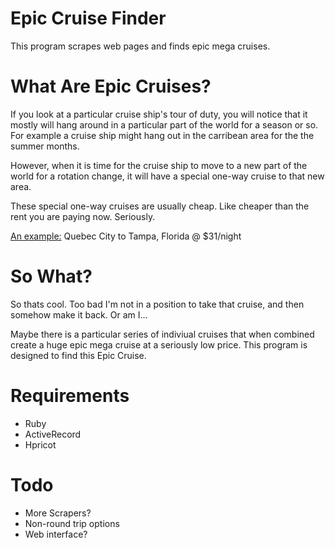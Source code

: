 Epic Cruise Finder 
==================

This program scrapes web pages and finds epic mega cruises.

What Are Epic Cruises?
======================

If you look at a particular cruise ship's tour of duty, you will notice that 
it mostly will hang around in a particular part of the world for a season or
so. For example a cruise ship might hang out in the carribean area for the 
the summer months. 

However, when it is time for the cruise ship to move to a new part of the world
for a rotation change, it will have a special one-way cruise to that new area. 

These special one-way cruises are usually cheap. Like cheaper than the rent 
you are paying now. Seriously.

[An example:](http://bit.ly/V7RAaa)
Quebec City to Tampa, Florida @ $31/night

So What?
=========

So thats cool. Too bad I'm not in a position to take that cruise, and then
somehow make it back. Or am I...

Maybe there is a particular series of indiviual cruises that when combined
create a huge epic mega cruise at a seriously low price. This program is 
designed to find this Epic Cruise.

Requirements 
================
* Ruby
* ActiveRecord
* Hpricot

Todo
========
* More Scrapers?
* Non-round trip options
* Web interface?
